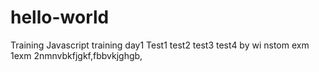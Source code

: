# hello-world
Training 
Javascript training day1
Test1
test2
test3
test4
by wi nstom exm 1exm 2nmnvbkfjgkf,fbbvkjghgb,
